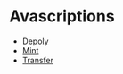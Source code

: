 # Avascriptions

- [Depoly](/avascriptions/depoly.md)
- [Mint](/avascriptions/mint.md)
- [Transfer](/avascriptions/transfer.md)
